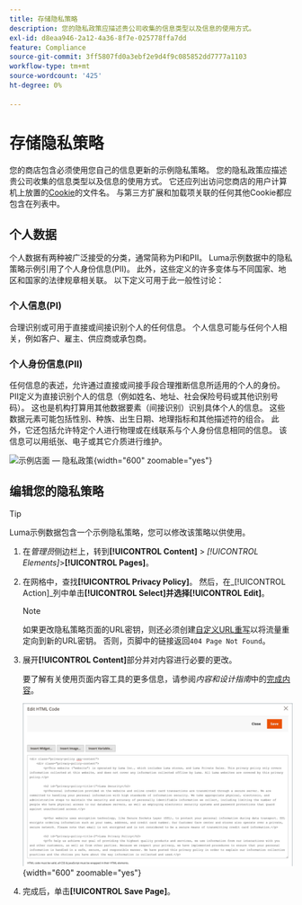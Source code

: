 ```yaml
---
title: 存储隐私策略
description: 您的隐私政策应描述贵公司收集的信息类型以及信息的使用方式。
exl-id: d8eaa946-2a12-4a36-8f7e-025778ffa7dd
feature: Compliance
source-git-commit: 3ff5807fd0a3ebf2e9d4f9c085852dd7777a1103
workflow-type: tm+mt
source-wordcount: '425'
ht-degree: 0%

---
```


# 存储隐私策略

您的商店包含必须使用您自己的信息更新的示例隐私策略。 您的隐私政策应描述贵公司收集的信息类型以及信息的使用方式。 它还应列出访问您商店的用户计算机上放置的[Cookie](compliance-cookie-law.md#default-cookies)的文件名。 与第三方扩展和加载项关联的任何其他Cookie都应包含在列表中。

## 个人数据

个人数据有两种被广泛接受的分类，通常简称为PI和PII。 Luma示例数据中的隐私策略示例引用了个人身份信息(PII)。 此外，这些定义的许多变体与不同国家、地区和国家的法律规章相关联。 以下定义可用于此一般性讨论：

### 个人信息(PI)

合理识别或可用于直接或间接识别个人的任何信息。 个人信息可能与任何个人相关，例如客户、雇主、供应商或承包商。

### 个人身份信息(PII)

任何信息的表述，允许通过直接或间接手段合理推断信息所适用的个人的身份。 PII定义为直接识别个人的信息（例如姓名、地址、社会保险号码或其他识别号码）。 这也是机构打算用其他数据要素（间接识别）识别具体个人的信息。 这些数据元素可能包括性别、种族、出生日期、地理指标和其他描述符的组合。 此外，它还包括允许特定个人进行物理或在线联系与个人身份信息相同的信息。 该信息可以用纸张、电子或其它介质进行维护。

![示例店面 — 隐私政策](./assets/storefront-privacy-policy.png){width="600" zoomable="yes"}

## 编辑您的隐私策略

>[!TIP]
>
>Luma示例数据包含一个示例隐私策略，您可以修改该策略以供使用。

1. 在&#x200B;_管理员_&#x200B;侧边栏上，转到&#x200B;**[!UICONTROL Content]** > _[!UICONTROL Elements]_>**[!UICONTROL Pages]**。

1. 在网格中，查找&#x200B;**[!UICONTROL Privacy Policy]**。 然后，在&#x200B;_[!UICONTROL Action]_列中单击&#x200B;**[!UICONTROL Select]**并选择&#x200B;**[!UICONTROL Edit]**。

   >[!NOTE]
   >
   >如果更改隐私策略页面的URL密钥，则还必须创建[自定义URL重写](../merchandising-promotions/url-rewrite-custom.md)以将流量重定向到新的URL密钥。 否则，页脚中的链接返回`404 Page Not Found`。

1. 展开&#x200B;**[!UICONTROL Content]**&#x200B;部分并对内容进行必要的更改。

   要了解有关使用页面内容工具的更多信息，请参阅&#x200B;_内容和设计指南_&#x200B;中的[完成内容](../content-design/page-add.md#step-2-complete-the-content)。

   ![隐私策略页面 — 编辑内容](./assets/page-privacy-content-edit.png){width="600" zoomable="yes"}

1. 完成后，单击&#x200B;**[!UICONTROL Save Page]**。
